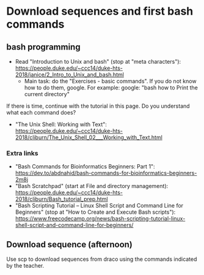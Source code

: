 # Download sequences and first bash commands

## bash programming

- Read "Introduction to Unix and bash" (stop at "meta characters"): https://people.duke.edu/~ccc14/duke-hts-2018/janice/2_Intro_to_Unix_and_bash.html
  - Main task: do the "Exercises - basic commands". If you do not know how to do them, google. For example: google: "bash how to Print the current directory"

If there is time, continue with the tutorial in this page. Do you understand what each command does?

- "The Unix Shell: Working with Text": https://people.duke.edu/~ccc14/duke-hts-2018/cliburn/The_Unix_Shell_02___Working_with_Text.html

### Extra links 

- "Bash Commands for Bioinformatics Beginners: Part 1": https://dev.to/abdnahid/bash-commands-for-bioinformatics-beginners-2m8j
- "Bash Scratchpad" (start at File and directory management): https://people.duke.edu/~ccc14/duke-hts-2018/cliburn/Bash_tutorial_prep.html
- "Bash Scripting Tutorial – Linux Shell Script and Command Line for Beginners" (stop at "How to Create and Execute Bash scripts"): https://www.freecodecamp.org/news/bash-scripting-tutorial-linux-shell-script-and-command-line-for-beginners/
 
## Download sequence (afternoon)

Use scp to download sequences from draco using the commands indicated by the teacher.
